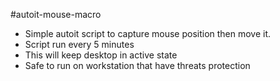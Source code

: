 #autoit-mouse-macro
- Simple autoit script to capture mouse position then move it.
- Script run every 5 minutes
- This will keep desktop in active state
- Safe to run on workstation that have threats protection
